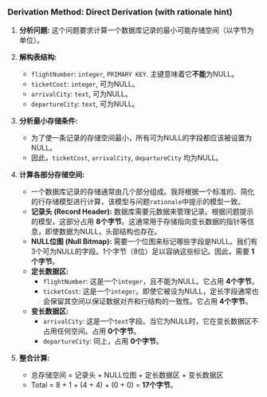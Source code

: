 ### Derivation Method: Direct Derivation (with rationale hint)

1.  **分析问题:** 这个问题要求计算一个数据库记录的最小可能存储空间（以字节为单位）。

2.  **解构表结构:**
    *   `flightNumber`: `integer`, `PRIMARY KEY`. 主键意味着它**不能**为NULL。
    *   `ticketCost`: `integer`, 可为NULL。
    *   `arrivalCity`: `text`, 可为NULL。
    *   `departureCity`: `text`, 可为NULL。

3.  **分析最小存储条件:**
    *   为了使一条记录的存储空间最小，所有可为NULL的字段都应该被设置为NULL。
    *   因此，`ticketCost`, `arrivalCity`, `departureCity` 均为NULL。

4.  **计算各部分存储空间:**
    *   一个数据库记录的存储通常由几个部分组成。我将根据一个标准的、简化的行存储模型进行计算，该模型与问题`rationale`中提示的模型一致。
    *   **记录头 (Record Header):** 数据库需要元数据来管理记录。根据问题提示的模型，这部分占用 **8个字节**。这通常用于存储指向变长数据的指针等信息，即使数据为NULL，头部结构也存在。
    *   **NULL位图 (Null Bitmap):** 需要一个位图来标记哪些字段是NULL。我们有3个可为NULL的字段。1个字节（8位）足以容纳这些标记。因此，需要 **1个字节**。
    *   **定长数据区:**
        *   `flightNumber`: 这是一个`integer`，且不能为NULL。它占用 **4个字节**。
        *   `ticketCost`: 这是一个`integer`。即使它被设为NULL，定长字段通常也会保留其空间以保证数据对齐和行结构的一致性。它占用 **4个字节**。
    *   **变长数据区:**
        *   `arrivalCity`: 这是一个`text`字段。当它为NULL时，它在变长数据区不占用任何空间。占用 **0个字节**。
        *   `departureCity`: 同上，占用 **0个字节**。

5.  **整合计算:**
    *   总存储空间 = 记录头 + NULL位图 + 定长数据区 + 变长数据区
    *   Total = 8 + 1 + (4 + 4) + (0 + 0) = **17个字节**。
